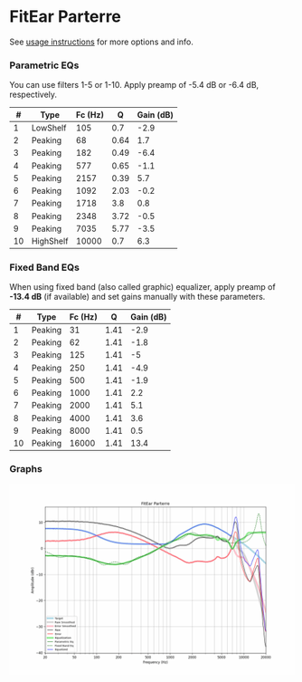 # FitEar Parterre
See [usage instructions](https://github.com/jaakkopasanen/AutoEq#usage) for more options and info.

### Parametric EQs
You can use filters 1-5 or 1-10. Apply preamp of -5.4 dB or -6.4 dB, respectively.

|   # | Type      |   Fc (Hz) |    Q |   Gain (dB) |
|-----|-----------|-----------|------|-------------|
|   1 | LowShelf  |       105 | 0.7  |        -2.9 |
|   2 | Peaking   |        68 | 0.64 |         1.7 |
|   3 | Peaking   |       182 | 0.49 |        -6.4 |
|   4 | Peaking   |       577 | 0.65 |        -1.1 |
|   5 | Peaking   |      2157 | 0.39 |         5.7 |
|   6 | Peaking   |      1092 | 2.03 |        -0.2 |
|   7 | Peaking   |      1718 | 3.8  |         0.8 |
|   8 | Peaking   |      2348 | 3.72 |        -0.5 |
|   9 | Peaking   |      7035 | 5.77 |        -3.5 |
|  10 | HighShelf |     10000 | 0.7  |         6.3 |

### Fixed Band EQs
When using fixed band (also called graphic) equalizer, apply preamp of **-13.4 dB** (if available) and set gains manually with these parameters.

|   # | Type    |   Fc (Hz) |    Q |   Gain (dB) |
|-----|---------|-----------|------|-------------|
|   1 | Peaking |        31 | 1.41 |        -2.9 |
|   2 | Peaking |        62 | 1.41 |        -1.8 |
|   3 | Peaking |       125 | 1.41 |        -5   |
|   4 | Peaking |       250 | 1.41 |        -4.9 |
|   5 | Peaking |       500 | 1.41 |        -1.9 |
|   6 | Peaking |      1000 | 1.41 |         2.2 |
|   7 | Peaking |      2000 | 1.41 |         5.1 |
|   8 | Peaking |      4000 | 1.41 |         3.6 |
|   9 | Peaking |      8000 | 1.41 |         0.5 |
|  10 | Peaking |     16000 | 1.41 |        13.4 |

### Graphs
![](./FitEar%20Parterre.png)
